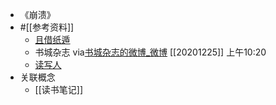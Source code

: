- 《崩溃》
- #[[参考资料]]
    - [且借纸遁](https://weread.qq.com/web/reader/3c632d00716c1f953c62da3k16732dc0161679091c5aeb1)
    - 书城杂志
via[书城杂志的微博_微博](https://weibo.com/shucheng2006?refer_flag=1005050010_&sudaref=www.google.com&is_hot=1)
[[20201225]] 上午10:20
    - [读写人](https://www.duxieren.com/)
- 关联概念
    - [[读书笔记]]
